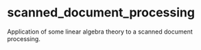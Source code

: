 # scanned_document_processing
Application of some linear algebra theory to a scanned document processing.
